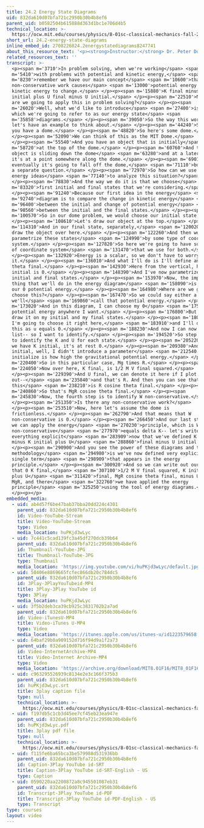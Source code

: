 ```yaml
---
title: 24.2 Energy State Diagrams
uid: 832da610d07bfa721c2950b30b4b8ef6
parent_uid: b0582504b615888d363d1bc1e706d4b5
technical_location: >-
  https://ocw.mit.edu/courses/physics/8-01sc-classical-mechanics-fall-2016/week-8-potential-energy-and-energy-conservation/24.2-energy-state-diagrams/24.2-energy-state-diagrams
short_url: 24.2-energy-state-diagrams
inline_embed_id: 2708226824.2energystatediagrams8247741
about_this_resource_text: '<p><strong>Instructor:</strong> Dr. Peter Dourmashkin</p>'
related_resources_text: ''
transcript: >-
  <p><span m='3710'>In problem solving, when we're working</span> <span
  m='5410'>with problems with potential and kinetic energy,</span> <span
  m='8230'>remember we have our main concept</span> <span m='10600'>that the
  non-conservative work causes</span> <span m='13000'>potential energy and
  kinetic energy to change.</span> </p><p><span m='15880'>K final minus K
  initial plus U final minus U initial.</span> </p><p><span m='22510'>Now, how
  are we going to apply this in problem solving?</span> </p><p><span
  m='26020'>Well, what we'd like to introduce</span> <span m='27400'>is a tool,
  which we're going to refer to as our energy state</span> <span
  m='35858'>diagrams.</span> </p><p><span m='39050'>So the way this works is--
  let's have an example to think about.</span> </p><p><span m='44240'>Suppose
  you have a dome.</span> </p><p><span m='48820'>So here's some dome.</span>
  </p><p><span m='52090'>We can think of this as the MIT Dome.</span>
  </p><p><span m='55540'>And you have an object that is initially</span> <span
  m='58720'>at the top of the dome.</span> </p><p><span m='60760'>And then this
  object is sliding down the dome</span> <span m='63280'>and at a later time
  it's at a point somewhere along the dome.</span> </p><p><span m='69010'>Now
  eventually it's going to fall off the dome,</span> <span m='71110'>but that's
  a separate question.</span> </p><p><span m='72970'>So how can we use our
  energy ideas</span> <span m='77140'>to analyze this situation?</span>
  </p><p><span m='78830'>And the way we do it is that we choose</span> <span
  m='83320'>first initial and final states that we're considering.</span>
  </p><p><span m='91240'>Because our first idea in the energy</span> <span
  m='92740'>diagram is to compare the change in kinetic energy</span> <span
  m='96400'>between the initial and change of potential energy</span> <span
  m='98560'>between the initial and the final states.</span> </p><p><span
  m='100570'>So in our dome problem, we would choose our initial state.</span>
  </p><p><span m='108610'>Let's draw our object at the top.</span> </p><p><span
  m='114310'>And in our final state, separately,</span> <span m='120020'>let's
  draw the object over here.</span> </p><p><span m='122260'>And then we want to
  parametrize these states</span> <span m='124990'>by some type of coordinate
  system.</span> </p><p><span m='127820'>So here we're going to have some type
  of coordinate system</span> <span m='131470'>that we use for both.</span>
  </p><p><span m='132920'>Energy is a scalar, so we don't have to worry about
  it.</span> </p><p><span m='136010'>And what I'll do is I'll define an angle
  theta final.</span> </p><p><span m='142930'>Here from the vertical, here theta
  initial is 0.</span> </p><p><span m='148390'>And I've now parametrized my
  initial and final states.</span> </p><p><span m='153970'>Now, the important
  thing that we'll do in the energy diagram</span> <span m='158090'>is to choose
  our 0 potential energy.</span> </p><p><span m='164980'>Where are we going to
  choose this?</span> </p><p><span m='167470'>So we could say either a surface--
  we'll</span> <span m='169860'>call that potential energy.</span> </p><p><span
  m='173020'>And in this diagram, I can choose my 0</span> <span m='175150'>for
  potential energy anywhere I want.</span> </p><p><span m='176800'>But I want to
  draw it on my initial and my final states.</span> </p><p><span m='180530'>So
  I'm going to choose it right here,</span> <span m='183910'>and I'll denote
  this as u equals 0.</span> </p><p><span m='188230'>And now I can now make a
  list-- so I want to identify.</span> </p><p><span m='194520'>So step three is
  to identify the K and U for each state.</span> </p><p><span m='205220'>So here
  we have K initial, it's at rest 0.</span> </p><p><span m='209380'>And U
  initial, well, I didn't introduce a parameter</span> <span m='212540'>R. U
  initialize is how high the gravitational potential energy.</span> </p><p><span
  m='220400'>So in this particular case, Mg times R.</span> </p><p><span
  m='224050'>Now over here, K final, is 1/2 M V final squared.</span>
  </p><p><span m='229390'>And U final, we can denote it here if I plot this
  out--</span> <span m='235840'>and that's R. And then you can see that
  this</span> <span m='238210'>is R cosine theta final.</span> </p><p><span
  m='240860'>So that's MgR cosine theta final.</span> </p><p><span
  m='245830'>Now, the fourth step is to identify W non-conservative.</span>
  </p><p><span m='251350'>Is there any non-conservative work?</span>
  </p><p><span m='253510'>Now, here let's assume the dome is
  frictionless.</span> </p><p><span m='262790'>And that means that W
  non-conservative is 0.</span> </p><p><span m='266450'>And our last step 5 is
  we can apply the energy</span> <span m='270230'>principle, which is W
  non-conservative</span> <span m='277970'>equals delta K-- let's write out
  everything explicit</span> <span m='283909'>now that we've defined K final--
  minus K initial plus U</span> <span m='288860'>final minus U initial.</span>
  </p><p><span m='290900'>And you see the power of these diagrams and this
  methodology</span> <span m='294980'>is we've now defined very explicitly every
  single term</span> <span m='298909'>that appears in the energy
  principle.</span> </p><p><span m='300920'>And so we can write out our result
  that 0 K final,</span> <span m='307100'>1/2 M V final squared, K initial, 0
  plus U</span> <span m='311420'>final, MgR cosine theta final, minus U initial,
  MgR, and there</span> <span m='322760'>we have applied the energy
  principle</span> <span m='325250'>using the tool of energy diagrams.</span>
  </p><p></p>
embedded_media:
  - uid: ab4d57f6be47bab37bba20dd224c4301
    parent_uid: 832da610d07bfa721c2950b30b4b8ef6
    id: Video-YouTube-Stream
    title: Video-YouTube-Stream
    type: Video
    media_location: huPKjd3wLyc
  - uid: 7c441c5cad139fc3a45df270dcb39b64
    parent_uid: 832da610d07bfa721c2950b30b4b8ef6
    id: Thumbnail-YouTube-JPG
    title: Thumbnail-YouTube-JPG
    type: Thumbnail
    media_location: 'https://img.youtube.com/vi/huPKjd3wLyc/default.jpg'
  - uid: 50406e8869665fcfec866db20c784dc5
    parent_uid: 832da610d07bfa721c2950b30b4b8ef6
    id: 3Play-3PlayYouTubeid-MP4
    title: 3Play-3Play YouTube id
    type: 3Play
    media_location: huPKjd3wLyc
  - uid: 3f5b2deb3ca39cb925c3831702b2a7ad
    parent_uid: 832da610d07bfa721c2950b30b4b8ef6
    id: Video-iTunesU-MP4
    title: Video-iTunes U-MP4
    type: Video
    media_location: 'https://itunes.apple.com/us/itunes-u/id1223579658'
  - uid: 64baf29b0a909152d716f94d9a1f2a73
    parent_uid: 832da610d07bfa721c2950b30b4b8ef6
    id: Video-InternetArchive-MP4
    title: Video-Internet Archive-MP4
    type: Video
    media_location: 'https://archive.org/download/MIT8.01F16/MIT8_01F16_L24v02_360p.mp4'
  - uid: c963295526939c8134e2e3c166f375b3
    parent_uid: 832da610d07bfa721c2950b30b4b8ef6
    id: huPKjd3wLyc.srt
    title: 3play caption file
    type: null
    technical_location: >-
      https://ocw.mit.edu/courses/physics/8-01sc-classical-mechanics-fall-2016/week-8-potential-energy-and-energy-conservation/24.2-energy-state-diagrams/24.2-energy-state-diagrams/huPKjd3wLyc.srt
  - uid: f197db5c1cb3d45ee7cf45eb23ea947e
    parent_uid: 832da610d07bfa721c2950b30b4b8ef6
    id: huPKjd3wLyc.pdf
    title: 3play pdf file
    type: null
    technical_location: >-
      https://ocw.mit.edu/courses/physics/8-01sc-classical-mechanics-fall-2016/week-8-potential-energy-and-energy-conservation/24.2-energy-state-diagrams/24.2-energy-state-diagrams/huPKjd3wLyc.pdf
  - uid: f115fe6ba65bca3be579988d531936bb
    parent_uid: 832da610d07bfa721c2950b30b4b8ef6
    id: Caption-3Play YouTube id-SRT
    title: Caption-3Play YouTube id-SRT-English - US
    type: Caption
  - uid: 0590220aa2200872a8c945501087eb31
    parent_uid: 832da610d07bfa721c2950b30b4b8ef6
    id: Transcript-3Play YouTube id-PDF
    title: Transcript-3Play YouTube id-PDF-English - US
    type: Transcript
type: courses
layout: video
---
```

